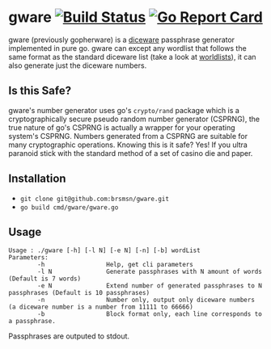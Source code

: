 # gware [![Build Status](https://travis-ci.org/brsmsn/gware.svg?branch=master)](https://travis-ci.org/brsmsn/gware) [![Go Report Card](https://goreportcard.com/badge/github.com/brsmsn/gware)](https://goreportcard.com/report/github.com/brsmsn/gware)

gware (previously gopherware) is a [diceware](http://world.std.com/~reinhold/diceware.html) passphrase generator implemented in pure go. gware can except any wordlist that follows the same format as the standard diceware list (take a look at [worldlists](https://github.com/brsmsn/gware/tree/master/test/_worldlists)), it can also generate just the diceware numbers.

## Is this Safe?

gware's number generator uses go's `crypto/rand` package which is a cryptographically secure pseudo random number generator (CSPRNG), the true nature of go's CSPRNG is actually a wrapper for your operating system's CSPRNG. Numbers generated from a CSPRNG are suitable for many cryptographic operations. Knowing this is it safe? Yes! If you ultra paranoid stick with the standard method of a set of casino die and paper.

## Installation

* `git clone git@github.com:brsmsn/gware.git`
* `go build cmd/gware/gware.go`

## Usage
```
Usage : ./gware [-h] [-l N] [-e N] [-n] [-b] wordList
Parameters:
        -h                 Help, get cli parameters
        -l N               Generate passphrases with N amount of words (Default is 7 words)
        -e N               Extend number of generated passphrases to N passphrases (Default is 10 passphrases)
        -n                 Number only, output only diceware numbers (a diceware number is a number from 11111 to 66666)
        -b                 Block format only, each line corresponds to a passphrase.
```
Passphrases are outputed to stdout.



